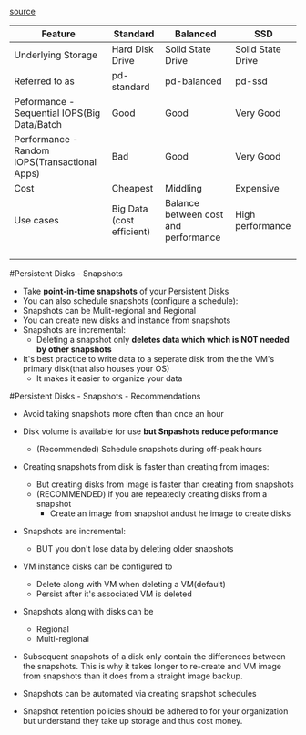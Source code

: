 [source](https://cloud.google.com/sdk/docs/install#deb)


| Feature                                       | Standard                  | Balanced                             | SSD               |
|-----------------------------------------------|---------------------------|--------------------------------------|-------------------|
| Underlying Storage                            | Hard Disk Drive           | Solid State Drive                    | Solid State Drive |
| Referred to as                                | pd-standard               | pd-balanced                          | pd-ssd            |
| Peformance -Sequential IOPS(Big Data/Batch    | Good                      | Good                                 | Very Good         |
| Performance - Random IOPS(Transactional Apps) | Bad                       | Good                                 | Very Good         |
| Cost                                          | Cheapest                  | Middling                             | Expensive         |
| Use cases                                     | Big Data (cost efficient) | Balance between cost and performance | High performance  |
|                                               |                           |                                      |                   |
|                                               |                           |                                      |                   |
|                                               |                           |                                      |                   |
|                                               |                           |                                      |                   |





#Persistent Disks - Snapshots
*   Take **point-in-time snapshots** of your Persistent Disks
*   You can also schedule snapshots (configure a schedule): 
*   Snapshots can be Mulit-regional and Regional
*   You can create new disks and instance from snapshots
*   Snapshots are incremental:
    -   Deleting a snapshot only **deletes data which which is NOT needed by other snapshots**
*   It's best practice to write data to a seperate disk from the the VM's primary disk(that also houses
    your OS)
    -   It makes it easier to organize your data
 
 
 
 
 #Persistent Disks - Snapshots - Recommendations
 
*   Avoid taking snapshots more often than once an hour
*   Disk volume is available for use **but Snpashots reduce peformance**
    -   (Recommended) Schedule snapshots during off-peak hours
*   Creating snapshots from disk is faster than creating from images:
    -   But creating disks from image is faster than creating from snapshots
    -   (RECOMMENDED) if you are repeatedly creating disks from a snapshot
        *   Create an image from snapshot andust he image to create disks
*   Snapshots are incremental:
    -   BUT  you don't lose data by deleting older snapshots
 
*   VM instance disks can be configured to
    - Delete along with VM when deleting a VM(default)
    - Persist after it's associated VM is deleted
 
*   Snapshots along with disks can be 
    -   Regional
    -   Multi-regional
    
*   Subsequent snapshots of a disk only contain the differences between
    the snapshots.  This is why it takes longer to re-create and VM image
    from snapshots than it does from a straight image backup.
 
 
*   Snapshots can be automated via creating snapshot schedules
*   Snapshot retention policies should  be adhered to for your organization
    but understand they take up storage and thus cost money. 
 
 
 
 
 
 
 
 
 
 
 
 
 
 
 
 
 
 
 
 
 
 
 
 
 
 
 
 
 
 
 
 
 
 
 
 
 
 
 
  

    



